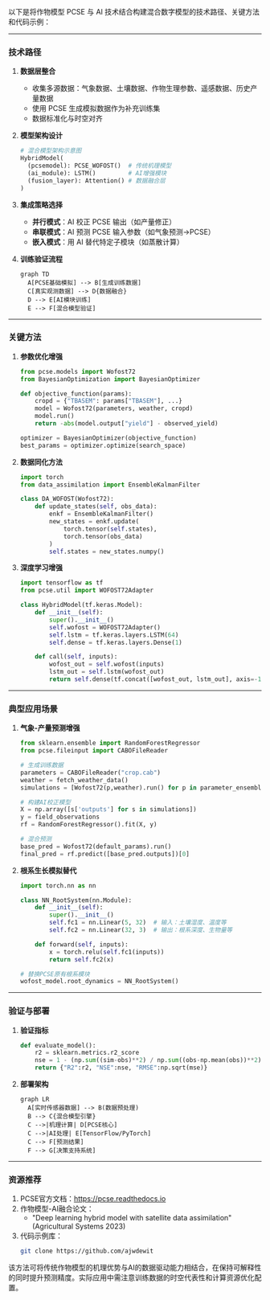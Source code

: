 以下是将作物模型 PCSE 与 AI 技术结合构建混合数字模型的技术路径、关键方法和代码示例：

---
### **技术路径**
1. **数据层整合**
   - 收集多源数据：气象数据、土壤数据、作物生理参数、遥感数据、历史产量数据
   - 使用 PCSE 生成模拟数据作为补充训练集
   - 数据标准化与时空对齐

2. **模型架构设计**
   ```python
   # 混合模型架构示意图
   HybridModel(
     (pcsemodel): PCSE_WOFOST()  # 传统机理模型
     (ai_module): LSTM()         # AI增强模块
     (fusion_layer): Attention() # 数据融合层
   )
   ```

3. **集成策略选择**
   - **并行模式**：AI 校正 PCSE 输出（如产量修正）
   - **串联模式**：AI 预测 PCSE 输入参数（如气象预测→PCSE）
   - **嵌入模式**：用 AI 替代特定子模块（如蒸散计算）

4. **训练验证流程**
   ```mermaid
   graph TD
     A[PCSE基础模拟] --> B[生成训练数据]
     C[真实观测数据] --> D{数据融合}
     D --> E[AI模块训练]
     E --> F[混合模型验证]
   ```

---
### **关键方法**
1. **参数优化增强**
   ```python
   from pcse.models import Wofost72
   from BayesianOptimization import BayesianOptimizer

   def objective_function(params):
       cropd = {"TBASEM": params["TBASEM"], ...}
       model = Wofost72(parameters, weather, cropd)
       model.run()
       return -abs(model.output["yield"] - observed_yield)

   optimizer = BayesianOptimizer(objective_function)
   best_params = optimizer.optimize(search_space)
   ```

2. **数据同化方法**
   ```python
   import torch
   from data_assimilation import EnsembleKalmanFilter

   class DA_WOFOST(Wofost72):
       def update_states(self, obs_data):
           enkf = EnsembleKalmanFilter()
           new_states = enkf.update(
               torch.tensor(self.states),
               torch.tensor(obs_data)
           )
           self.states = new_states.numpy()
   ```

3. **深度学习增强**
   ```python
   import tensorflow as tf
   from pcse.util import WOFOST72Adapter

   class HybridModel(tf.keras.Model):
       def __init__(self):
           super().__init__()
           self.wofost = WOFOST72Adapter()
           self.lstm = tf.keras.layers.LSTM(64)
           self.dense = tf.keras.layers.Dense(1)

       def call(self, inputs):
           wofost_out = self.wofost(inputs)
           lstm_out = self.lstm(wofost_out)
           return self.dense(tf.concat([wofost_out, lstm_out], axis=-1))
   ```

---
### **典型应用场景**
1. **气象-产量预测增强**
   ```python
   from sklearn.ensemble import RandomForestRegressor
   from pcse.fileinput import CABOFileReader

   # 生成训练数据
   parameters = CABOFileReader("crop.cab")
   weather = fetch_weather_data()
   simulations = [Wofost72(p,weather).run() for p in parameter_ensemble]

   # 构建AI校正模型
   X = np.array([s['outputs'] for s in simulations])
   y = field_observations
   rf = RandomForestRegressor().fit(X, y)

   # 混合预测
   base_pred = Wofost72(default_params).run()
   final_pred = rf.predict([base_pred.outputs])[0]
   ```

2. **根系生长模拟替代**
   ```python
   import torch.nn as nn

   class NN_RootSystem(nn.Module):
       def __init__(self):
           super().__init__()
           self.fc1 = nn.Linear(5, 32)  # 输入：土壤湿度、温度等
           self.fc2 = nn.Linear(32, 3)  # 输出：根系深度、生物量等

       def forward(self, inputs):
           x = torch.relu(self.fc1(inputs))
           return self.fc2(x)

   # 替换PCSE原有根系模块
   wofost_model.root_dynamics = NN_RootSystem()
   ```

---
### **验证与部署**
1. **验证指标**
   ```python
   def evaluate_model():
       r2 = sklearn.metrics.r2_score
       nse = 1 - (np.sum((sim-obs)**2) / np.sum((obs-np.mean(obs))**2))
       return {"R2":r2, "NSE":nse, "RMSE":np.sqrt(mse)}
   ```

2. **部署架构**
   ```mermaid
   graph LR
     A[实时传感器数据] --> B(数据预处理)
     B --> C{混合模型引擎}
     C -->|机理计算| D[PCSE核心]
     C -->|AI处理| E[TensorFlow/PyTorch]
     C --> F[预测结果]
     F --> G[决策支持系统]
   ```

---
### **资源推荐**
1. PCSE官方文档：https://pcse.readthedocs.io
2. 作物模型-AI融合论文：
   - "Deep learning hybrid model with satellite data assimilation" (Agricultural Systems 2023)
3. 代码示例库：
   ```bash
   git clone https://github.com/ajwdewit
   ```

该方法可将传统作物模型的机理优势与AI的数据驱动能力相结合，在保持可解释性的同时提升预测精度。实际应用中需注意训练数据的时空代表性和计算资源优化配置。